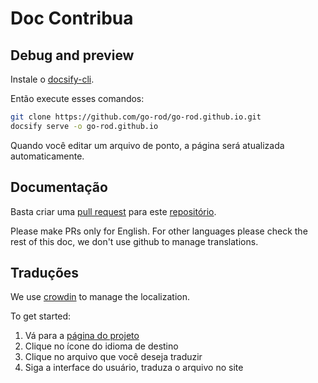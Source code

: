 # Doc Contribua

## Debug and preview

Instale o [docsify-cli](https://docsify.js.org/#/quickstart).

Então execute esses comandos:

```bash
git clone https://github.com/go-rod/go-rod.github.io.git
docsify serve -o go-rod.github.io
```

Quando você editar um arquivo de ponto, a página será atualizada automaticamente.

## Documentação

Basta criar uma [pull request](https://docs.github.com/en/github/collaborating-with-issues-and-pull-requests/about-pull-requests) para este [repositório](https://github.com/go-rod/go-rod.github.io.git).

Please make PRs only for English. For other languages please check the rest of this doc, we don't use github to manage translations.

## Traduções

We use [crowdin](https://crowdin.com/) to manage the localization.

To get started:

1. Vá para a [página do projeto](https://crowdin.com/project/go-rod)
2. Clique no ícone do idioma de destino
3. Clique no arquivo que você deseja traduzir
4. Siga a interface do usuário, traduza o arquivo no site

